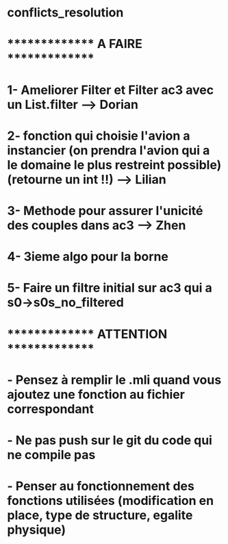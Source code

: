 # conflicts_resolution

# ************* A FAIRE ************* #
# 1- Ameliorer Filter et Filter ac3 avec un List.filter --> Dorian
# 2- fonction qui choisie l'avion a instancier (on prendra l'avion qui a le domaine le plus restreint possible)(retourne un int !!) --> Lilian
# 3- Methode pour assurer l'unicité des couples dans ac3 --> Zhen 
# 4- 3ieme algo pour la borne
# 5- Faire un filtre initial sur ac3 qui a s0->s0s_no_filtered

# ************* ATTENTION ************* #
# - Pensez à remplir le .mli quand vous ajoutez une fonction au fichier correspondant
# - Ne pas push sur le git du code qui ne compile pas
# - Penser au fonctionnement des fonctions utilisées (modification en place, type de structure, egalite physique)
